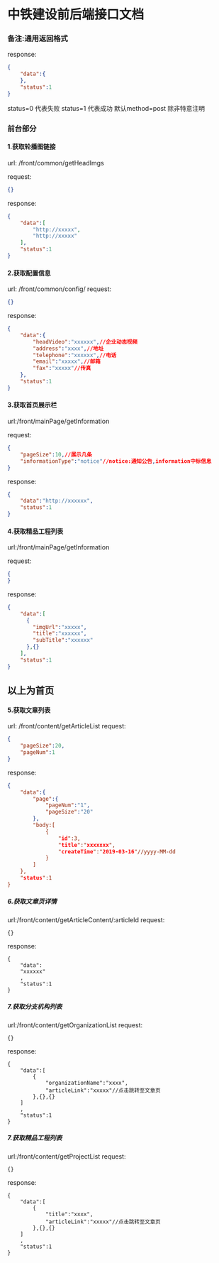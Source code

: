 中铁建设前后端接口文档
===========
### 备注:通用返回格式
response:
```json
{
    "data":{
    },
    "status":1
}
```
status=0 代表失败
status=1 代表成功
默认method=post 除非特意注明


### 前台部分

#### 1.获取轮播图链接
url: /front/common/getHeadImgs

request:
```json
{}
```
response:
```json
{
    "data":[
        "http://xxxxx",
        "http://xxxxx"
    ],
    "status":1
}
```
#### 2.获取配置信息
url: /front/common/config/
request:
```json
{}
```
response:
```json
{
    "data":{
        "headVideo":"xxxxxx",//企业动态视频
        "address":"xxxx",//地址
        "telephone":"xxxxxx",//电话
        "email":"xxxxx",//邮箱
        "fax":"xxxxx"//传真
    },
    "status":1
}
```
#### 3.获取首页展示栏
url:/front/mainPage/getInformation

request:
```json
{
    "pageSize":10,//展示几条
    "informationType":"notice"//notice:通知公告,information中标信息
}
```
response:
```json
{
    "data":"http://xxxxxx",
    "status":1
}
```

#### 4.获取精品工程列表
url:/front/mainPage/getInformation

request:
```json
{
}
```
response:
```json
{
    "data":[
      {
        "imgUrl":"xxxxx",
        "title":"xxxxxx",
        "subTitle":"xxxxxx"
      },{}
    ],
    "status":1
}
```

以上为首页
-----

#### 5.获取文章列表
url: /front/content/getArticleList
request:
```json
{
    "pageSize":20,
    "pageNum":1
}
```
response:
```json
{
    "data":{
        "page":{
            "pageNum":"1",
            "pageSize":"20"
        },
        "body:[
            {
                "id":3,
                "title":"xxxxxxx",
                "createTime":"2019-03-16"//yyyy-MM-dd
            }
        ]
    },
    "status":1
}
```
##### 6.获取文章页详情
url:/front/content/getArticleContent/:articleId
request:
```
{}
```
response:
```
{
    "data":
    "xxxxxx"
    ,
    "status":1
}
```

##### 7.获取分支机构列表
url:/front/content/getOrganizationList
request:
```
{}
```
response:
```
{
    "data":[
        {
            "organizationName":"xxxx",
            "articleLink":"xxxxx"//点击跳转至文章页
        },{},{}
    ]
    ,
    "status":1
}
```

##### 7.获取精品工程列表
url:/front/content/getProjectList
request:
```
{}
```
response:
```
{
    "data":[
        {
            "title":"xxxx",
            "articleLink":"xxxxx"//点击跳转至文章页
        },{},{}
    ]
    ,
    "status":1
}
```


